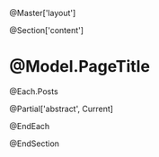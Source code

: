 @Master['layout']

@Section['content']

# @Model.PageTitle

@Each.Posts

@Partial['abstract', Current]

@EndEach

@EndSection
